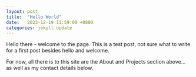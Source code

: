 ```yaml
---
layout: post
title:  "Hello World"
date:   2023-12-19 11:59:00 +0800
categories: jekyll update
---
```

Hello there - welcome to the page. This is a test post, not sure what to write for a first post besides hello and welcome.

For now, all there is to this site are the About and Projects section above... as well as my contact details below.
